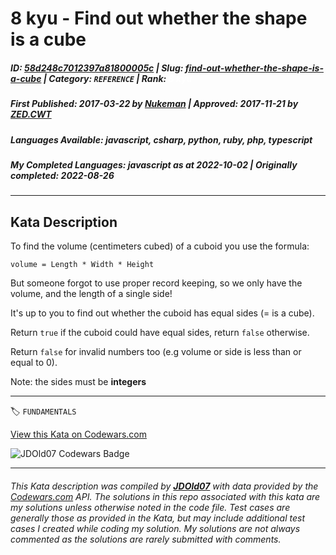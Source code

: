 # 8 kyu - Find out whether the shape is a cube

##### **ID**: [58d248c7012397a81800005c](https://www.codewars.com/kata/58d248c7012397a81800005c) | **Slug**: [find-out-whether-the-shape-is-a-cube](https://www.codewars.com/kata/58d248c7012397a81800005c) | **Category**: `REFERENCE` | **Rank**: <span style="color:white">8 kyu</span>

##### **First Published**: 2017-03-22 ***by*** [Nukeman](https://www.codewars.com/users/Nukeman) | **Approved**: 2017-11-21 ***by*** [ZED.CWT](https://www.codewars.com/users/ZED.CWT)

##### **Languages Available**: javascript, csharp, python, ruby, php, typescript

##### **My Completed Languages**: javascript ***as at*** 2022-10-02 | **Originally completed**: 2022-08-26

---

## Kata Description


To find the volume (centimeters cubed) of a cuboid you use the formula:



```volume = Length * Width * Height```

    

But someone forgot to use proper record keeping, so we only have the volume, and the length of a single side!



It's up to you to find out whether the cuboid has equal sides (= is a cube).



Return `true` if the cuboid could have equal sides, return `false` otherwise.



Return `false` for invalid numbers too (e.g volume or side is less than or equal to 0).



Note: the sides must be **integers**

---


🏷 `FUNDAMENTALS`


[View this Kata on Codewars.com](https://www.codewars.com/kata/58d248c7012397a81800005c)

![](https://www.codewars.com/users/jdold07/badges/large "JDOld07 Codewars Badge")

---

###### *This Kata description was compiled by [**JDOld07**](https://tpstech.dev) with data provided by the [Codewars.com](https://www.codewars.com) API.  The solutions in this repo associated with this kata are my solutions unless otherwise noted in the code file.  Test cases are generally those as provided in the Kata, but may include additional test cases I created while coding my solution.  My solutions are not always commented as the solutions are rarely submitted with comments.*

